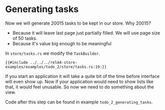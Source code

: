 # Generating tasks

Now we will generate 20015 tasks to be kept in our store. Why 20015?

- Because it will leave last page just partially filled. We will use page size of 50 tasks.
- Because it's value big enough to be meaningful

In `store/tasks.rs` we modify the `TaskBuilder`.

```rust,noplaypen
{{#include ../../../relm4-store-examples/examples/todo_2/store/tasks.rs:19:}}
```

If you start an application it will take a quite bit of the time before interface will even show up. Now if your application would need to show lists like that, it would feel unusable. So now we need to do something about the view.

Code after this step can be found in example `todo_2_generating_tasks`.
